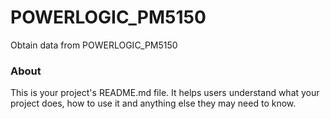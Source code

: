 POWERLOGIC_PM5150
=================

Obtain data from POWERLOGIC_PM5150

### About

This is your project's README.md file. It helps users understand what your
project does, how to use it and anything else they may need to know.